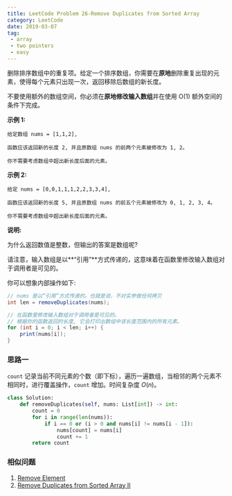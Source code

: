 ```yaml
---
title: LeetCode Problem 26-Remove Duplicates from Sorted Array
category: LeetCode
date: 2019-03-07
tag:
 - array
 - two pointers
 - easy
---
```


删除排序数组中的重复项。给定一个排序数组，你需要在**原地**删除重复出现的元素，使得每个元素只出现一次，返回移除后数组的新长度。

不要使用额外的数组空间，你必须在**原地修改输入数组**并在使用 O(1) 额外空间的条件下完成。

**示例 1:**

```
给定数组 nums = [1,1,2], 

函数应该返回新的长度 2, 并且原数组 nums 的前两个元素被修改为 1, 2。 

你不需要考虑数组中超出新长度后面的元素。
```

**示例 2:**

```
给定 nums = [0,0,1,1,1,2,2,3,3,4],

函数应该返回新的长度 5, 并且原数组 nums 的前五个元素被修改为 0, 1, 2, 3, 4。

你不需要考虑数组中超出新长度后面的元素。
```

<!-- more -->

**说明:**

为什么返回数值是整数，但输出的答案是数组呢?

请注意，输入数组是以**“引用”**方式传递的，这意味着在函数里修改输入数组对于调用者是可见的。

你可以想象内部操作如下:

```java
// nums 是以“引用”方式传递的。也就是说，不对实参做任何拷贝
int len = removeDuplicates(nums);

// 在函数里修改输入数组对于调用者是可见的。
// 根据你的函数返回的长度, 它会打印出数组中该长度范围内的所有元素。
for (int i = 0; i < len; i++) {
    print(nums[i]);
}
```

### 思路一

`count` 记录当前不同元素的个数（即下标），遍历一遍数组，当相邻的两个元素不相同时，进行覆盖操作，`count` 增加。时间复杂度 $O(n)$。

```python
class Solution:
    def removeDuplicates(self, nums: List[int]) -> int:
        count = 0
        for i in range(len(nums)):
            if i == 0 or (i > 0 and nums[i] != nums[i - 1]):
                nums[count] = nums[i]
                count += 1
        return count
```

### 相似问题

1. [Remove Element](https://leetcode.com/problems/remove-element/)
2. [Remove Duplicates from Sorted Array II](https://leetcode.com/problems/remove-duplicates-from-sorted-array-ii/)